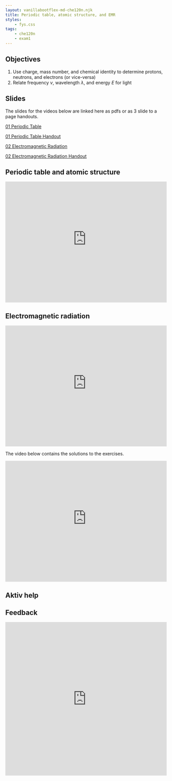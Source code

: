 ```yaml
---
layout: vanillabootflex-md-che120n.njk
title: Periodic table, atomic structure, and EMR
styles:
    - fys.css
tags: 
    - che120n
    - exam1
---
```



## Objectives

1. Use charge, mass number, and chemical identity to determine protons, neutrons, and electrons (or vice-versa) 
2. Relate frequency $\nu$, wavelength $\lambda$, and energy $E$ for light

## Slides

The slides for the videos below are linked here as pdfs or as 3 slide to a page handouts.

<!-- <iframe src="https://mountunion-my.sharepoint.com/personal/dwyerry_mountunion_edu/_layouts/15/embed.aspx?UniqueId=98e8a740-c3de-4540-9047-a4c202735947" width="640" height="480" frameborder="0" scrolling="no" allowfullscreen title="01 Periodic Table Student"></iframe> -->

[01 Periodic Table](https://mountunion-my.sharepoint.com/:b:/g/personal/dwyerry_mountunion_edu/EUCn6Jjew0BFkEekwgJzWUcByKyjkEmg7k8nYJA4nqjFRw?e=JVDUWh)

[01 Periodic Table Handout](https://mountunion-my.sharepoint.com/:b:/g/personal/dwyerry_mountunion_edu/EdtQbmhKZTZBpczfiGYzTtUBaumUNrr3l1pN9qmQprcVrA?e=BLgxco)

[02 Electromagnetic Radiation](https://mountunion-my.sharepoint.com/:b:/g/personal/dwyerry_mountunion_edu/ETZa7nl7Bs5Hp47eei1yXOMBfayfpUj2jkCh_jkElZrKSw?e=Cw91Ap)

[02 Electromagnetic Radiation Handout](https://mountunion-my.sharepoint.com/:b:/g/personal/dwyerry_mountunion_edu/EcKLvh1pppJCvel-zHRgjCABdUemN4mUeJkNBsTBqSiLbw?e=35yukr)


## Periodic table and atomic structure

<div style="max-width: 800px"><div style="position: relative; padding-bottom: 75%; height: 0; overflow: hidden;"><iframe src="https://mountunion-my.sharepoint.com/personal/dwyerry_mountunion_edu/_layouts/15/embed.aspx?UniqueId=8cc72ab6-77ce-4a17-bcae-1b72ef7a50cd&embed=%7B%22ust%22%3Atrue%2C%22hv%22%3A%22CopyEmbedCode%22%7D&referrer=StreamWebApp&referrerScenario=EmbedDialog.Create" width="800" height="600" frameborder="0" scrolling="no" allowfullscreen title="01 Periodic Table.mp4" style="border:none; position: absolute; top: 0; left: 0; right: 0; bottom: 0; height: 100%; max-width: 100%;"></iframe></div></div>

## Electromagnetic radiation

<div style="max-width: 800px"><div style="position: relative; padding-bottom: 75%; height: 0; overflow: hidden;"><iframe src="https://mountunion-my.sharepoint.com/personal/dwyerry_mountunion_edu/_layouts/15/embed.aspx?UniqueId=cbc9d319-58c5-466c-9d25-8ae745f33444&embed=%7B%22ust%22%3Atrue%2C%22hv%22%3A%22CopyEmbedCode%22%7D&referrer=StreamWebApp&referrerScenario=EmbedDialog.Create" width="800" height="600" frameborder="0" scrolling="no" allowfullscreen title="02 Electromagnetic Radiation PP.mp4" style="border:none; position: absolute; top: 0; left: 0; right: 0; bottom: 0; height: 100%; max-width: 100%;"></iframe></div></div>

The video below contains the solutions to the exercises.

<div style="max-width: 800px"><div style="position: relative; padding-bottom: 75%; height: 0; overflow: hidden;"><iframe src="https://mountunion-my.sharepoint.com/personal/dwyerry_mountunion_edu/_layouts/15/embed.aspx?UniqueId=aeaf0aa6-2fb4-4fe8-818d-edc77059a05a&embed=%7B%22ust%22%3Atrue%2C%22hv%22%3A%22CopyEmbedCode%22%7D&referrer=StreamWebApp&referrerScenario=EmbedDialog.Create" width="800" height="600" frameborder="0" scrolling="no" allowfullscreen title="02 EMR - 02 ExplainEverything Solution.mp4" style="border:none; position: absolute; top: 0; left: 0; right: 0; bottom: 0; height: 100%; max-width: 100%;"></iframe></div></div>

## Aktiv help



## Feedback

<iframe width="640px" height="480px" src="https://forms.office.com/r/EqHbKLQNbt?embed=true" frameborder="0" marginwidth="0" marginheight="0" style="border: none; max-width:100%; max-height:100vh" allowfullscreen webkitallowfullscreen mozallowfullscreen msallowfullscreen> </iframe>


